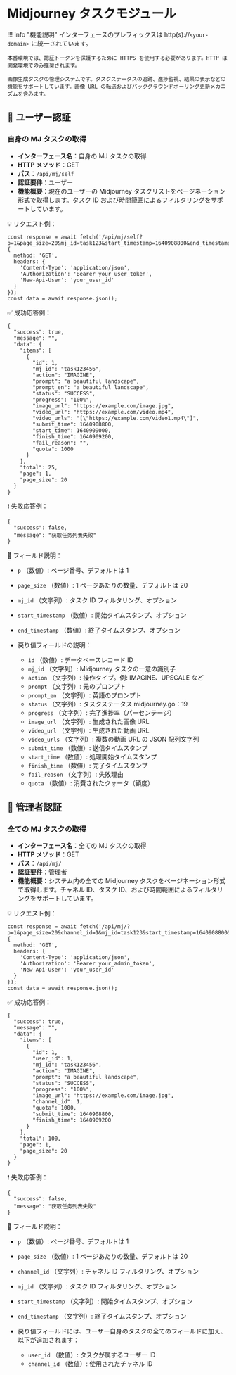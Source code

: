 # Midjourney タスクモジュール

!!! info "機能説明"
    インターフェースのプレフィックスは http(s)://`<your-domain>` に統一されています。

    本番環境では、認証トークンを保護するために HTTPS を使用する必要があります。HTTP は開発環境でのみ推奨されます。

    画像生成タスクの管理システムです。タスクステータスの追跡、進捗監視、結果の表示などの機能をサポートしています。画像 URL の転送およびバックグラウンドポーリング更新メカニズムを含みます。

## 🔐 ユーザー認証

### 自身の MJ タスクの取得

- **インターフェース名**：自身の MJ タスクの取得
- **HTTP メソッド**：GET
- **パス**：`/api/mj/self`
- **認証要件**：ユーザー
- **機能概要**：現在のユーザーの Midjourney タスクリストをページネーション形式で取得します。タスク ID および時間範囲によるフィルタリングをサポートしています。

💡 リクエスト例：

```
const response = await fetch('/api/mj/self?p=1&page_size=20&mj_id=task123&start_timestamp=1640908800&end_timestamp=1640995200', {  
  method: 'GET',  
  headers: {  
    'Content-Type': 'application/json',  
    'Authorization': 'Bearer your_user_token',
    'New-Api-User': 'your_user_id'
  }  
});  
const data = await response.json();
```

✅ 成功応答例：

```
{  
  "success": true,  
  "message": "",  
  "data": {  
    "items": [  
      {  
        "id": 1,  
        "mj_id": "task123456",  
        "action": "IMAGINE",  
        "prompt": "a beautiful landscape",  
        "prompt_en": "a beautiful landscape",  
        "status": "SUCCESS",  
        "progress": "100%",  
        "image_url": "https://example.com/image.jpg",  
        "video_url": "https://example.com/video.mp4",  
        "video_urls": "[\"https://example.com/video1.mp4\"]",  
        "submit_time": 1640908800,  
        "start_time": 1640909000,  
        "finish_time": 1640909200,  
        "fail_reason": "",  
        "quota": 1000  
      }  
    ],  
    "total": 25,  
    "page": 1,  
    "page_size": 20  
  }  
}
```

❗ 失敗応答例：

```
{  
  "success": false,  
  "message": "获取任务列表失败"  
}
```

🧾 フィールド説明：

- `p` （数値）: ページ番号、デフォルトは 1
- `page_size` （数値）: 1 ページあたりの数量、デフォルトは 20
- `mj_id` （文字列）: タスク ID フィルタリング、オプション
- `start_timestamp` （数値）: 開始タイムスタンプ、オプション
- `end_timestamp` （数値）: 終了タイムスタンプ、オプション
- 戻り値フィールドの説明：

    - `id` （数値）: データベースレコード ID
    - `mj_id` （文字列）: Midjourney タスクの一意の識別子
    - `action` （文字列）: 操作タイプ。例: IMAGINE、UPSCALE など
    - `prompt` （文字列）: 元のプロンプト
    - `prompt_en` （文字列）: 英語のプロンプト
    - `status` （文字列）: タスクステータス midjourney.go：19
    - `progress` （文字列）: 完了進捗率（パーセンテージ）
    - `image_url` （文字列）: 生成された画像 URL
    - `video_url` （文字列）: 生成された動画 URL
    - `video_urls` （文字列）: 複数の動画 URL の JSON 配列文字列
    - `submit_time` （数値）: 送信タイムスタンプ
    - `start_time` （数値）: 処理開始タイムスタンプ
    - `finish_time` （数値）: 完了タイムスタンプ
    - `fail_reason` （文字列）: 失敗理由
    - `quota` （数値）: 消費されたクォータ（額度）

## 🔐 管理者認証

### 全ての MJ タスクの取得

- **インターフェース名**：全ての MJ タスクの取得
- **HTTP メソッド**：GET
- **パス**：`/api/mj/`
- **認証要件**：管理者
- **機能概要**：システム内の全ての Midjourney タスクをページネーション形式で取得します。チャネル ID、タスク ID、および時間範囲によるフィルタリングをサポートしています。

💡 リクエスト例：

```
const response = await fetch('/api/mj/?p=1&page_size=20&channel_id=1&mj_id=task123&start_timestamp=1640908800&end_timestamp=1640995200', {  
  method: 'GET',  
  headers: {  
    'Content-Type': 'application/json',  
    'Authorization': 'Bearer your_admin_token',
    'New-Api-User': 'your_user_id'
  }  
});  
const data = await response.json();
```

✅ 成功応答例：

```
{  
  "success": true,  
  "message": "",  
  "data": {  
    "items": [  
      {  
        "id": 1,  
        "user_id": 1,  
        "mj_id": "task123456",  
        "action": "IMAGINE",  
        "prompt": "a beautiful landscape",  
        "status": "SUCCESS",  
        "progress": "100%",  
        "image_url": "https://example.com/image.jpg",  
        "channel_id": 1,  
        "quota": 1000,  
        "submit_time": 1640908800,  
        "finish_time": 1640909200  
      }  
    ],  
    "total": 100,  
    "page": 1,  
    "page_size": 20  
  }  
}
```

❗ 失敗応答例：

```
{  
  "success": false,  
  "message": "获取任务列表失败"  
}
```

🧾 フィールド説明：

- `p` （数値）: ページ番号、デフォルトは 1
- `page_size` （数値）: 1 ページあたりの数量、デフォルトは 20
- `channel_id` （文字列）: チャネル ID フィルタリング、オプション
- `mj_id` （文字列）: タスク ID フィルタリング、オプション
- `start_timestamp` （文字列）: 開始タイムスタンプ、オプション
- `end_timestamp` （文字列）: 終了タイムスタンプ、オプション
- 戻り値フィールドには、ユーザー自身のタスクの全てのフィールドに加え、以下が追加されます：

    - `user_id` （数値）: タスクが属するユーザー ID
    - `channel_id` （数値）: 使用されたチャネル ID